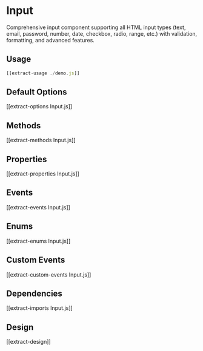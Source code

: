# Input

Comprehensive input component supporting all HTML input types (text, email, password, number, date, checkbox, radio, range, etc.) with validation, formatting, and advanced features.

## Usage

```js
[[extract-usage ./demo.js]]
```

## Default Options

[[extract-options Input.js]]

## Methods

[[extract-methods Input.js]]

## Properties

[[extract-properties Input.js]]

## Events

[[extract-events Input.js]]

## Enums

[[extract-enums Input.js]]

## Custom Events

[[extract-custom-events Input.js]]

## Dependencies

[[extract-imports Input.js]]

## Design

[[extract-design]]
